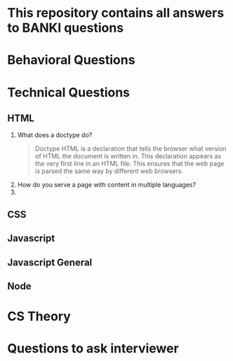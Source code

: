 # This repository contains all answers to BANKI questions

# Behavioral Questions

# Technical Questions

## HTML
1. What does a doctype do?
   > Doctype HTML is a declaration that tells the browser what version of HTML the document is written in. This declaration appears as the very first line in an HTML file. This ensures that the web page is parsed the same way by different web browsers.
2. How do you serve a page with content in multiple languages?
3. 
## CSS

## Javascript

## Javascript General

## Node

# CS Theory

# Questions to ask interviewer